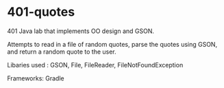 # 401-quotes
401 Java lab that implements OO design and GSON.

Attempts to read in a file of random quotes, parse the quotes using GSON, and return a random quote to the user. 

Libaries used : GSON, File, FileReader, FileNotFoundException

Frameworks: Gradle